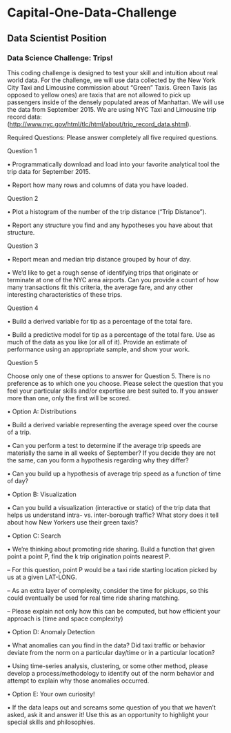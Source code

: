 # Capital-One-Data-Challenge

## Data Scientist Position 

### Data Science Challenge: Trips!

This coding challenge is designed to test your skill and intuition about real world data. For the challenge, we will use data collected by the New York City Taxi and Limousine commission about “Green” Taxis. Green Taxis (as opposed to yellow ones) are taxis that are not allowed to pick up passengers inside of the densely populated areas of Manhattan. We will use the data from September 2015. We are using NYC Taxi and Limousine trip record data: (http://www.nyc.gov/html/tlc/html/about/trip_record_data.shtml).

Required Questions: Please answer completely all five required questions.

Question 1

•             Programmatically download and load into your favorite analytical tool the trip data for September 2015.

•             Report how many rows and columns of data you have loaded.

Question 2

•             Plot a histogram of the number of the trip distance (“Trip Distance”).

•             Report any structure you find and any hypotheses you have about that structure.

Question 3

•             Report mean and median trip distance grouped by hour of day.

•             We’d like to get a rough sense of identifying trips that originate or terminate at one of the NYC area airports. Can you provide a count of how many transactions fit this criteria, the average fare, and any other interesting characteristics of these trips.

Question 4

•             Build a derived variable for tip as a percentage of the total fare.

•             Build a predictive model for tip as a percentage of the total fare. Use as much of the data as you like (or all of it). Provide an estimate of performance using an appropriate sample, and show your work.

Question 5

Choose only one of these options to answer for Question 5. There is no preference as to which one you choose. Please select the question that you feel your particular skills and/or expertise are best suited to. If you answer more than one, only the first will be scored.

•             Option A: Distributions

•             Build a derived variable representing the average speed over the course of a trip.

•             Can you perform a test to determine if the average trip speeds are materially the same in all weeks of September? If you decide they are not the same, can you form a hypothesis regarding why they differ?

•             Can you build up a hypothesis of average trip speed as a function of time of day?

•             Option B: Visualization

•             Can you build a visualization (interactive or static) of the trip data that helps us understand intra- vs. inter-borough traffic? What story does it tell about how New Yorkers use their green taxis?

•             Option C: Search

•             We’re thinking about promoting ride sharing. Build a function that given point a point P, find the k trip origination points nearest P.

–             For this question, point P would be a taxi ride starting location picked by us at a given LAT-LONG.

–             As an extra layer of complexity, consider the time for pickups, so this could eventually be used for real time ride sharing matching.

–             Please explain not only how this can be computed, but how efficient your approach is (time and space complexity)

•             Option D: Anomaly Detection

•             What anomalies can you find in the data? Did taxi traffic or behavior deviate from the norm on a particular day/time or in a particular location?

•             Using time-series analysis, clustering, or some other method, please develop a process/methodology to identify out of the norm behavior and attempt to explain why those anomalies occurred.

•             Option E: Your own curiosity!

•             If the data leaps out and screams some question of you that we haven’t asked, ask it and answer it! Use this as an opportunity to highlight your special skills and philosophies.



